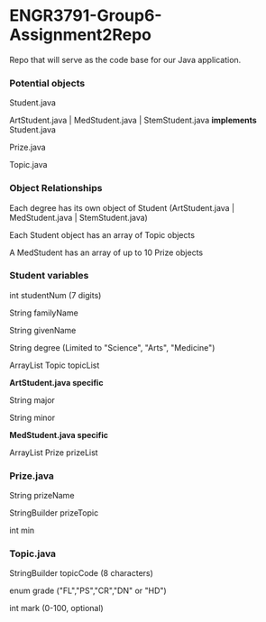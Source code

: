 # ENGR3791-Group6-Assignment2Repo
Repo that will serve as the code base for our Java application.


### Potential objects

Student.java

ArtStudent.java | MedStudent.java | StemStudent.java **implements** Student.java

Prize.java

Topic.java

### Object Relationships

Each degree has its own object of Student (ArtStudent.java | MedStudent.java | StemStudent.java)

Each Student object has an array of Topic objects

A MedStudent has an array of up to 10 Prize objects

### Student variables

int studentNum (7 digits)

String familyName

String givenName

String degree (Limited to "Science", "Arts", "Medicine")

ArrayList Topic topicList

**ArtStudent.java specific**

String major

String minor

**MedStudent.java specific**

ArrayList Prize prizeList


### Prize.java

String prizeName

StringBuilder prizeTopic

int min


### Topic.java

StringBuilder topicCode (8 characters)

enum grade ("FL","PS","CR","DN" or "HD")

int mark (0-100, optional)